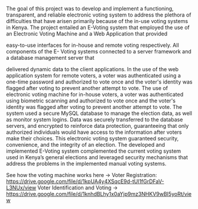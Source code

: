 The goal of this project was to develop and implement a functioning, transparent, and reliable
electronic voting system to address the plethora of difficulties that have arisen primarily
because of the in-use voting systems in Kenya. The project entailed an E-Voting system that
employed the use of an Electronic Voting Machine and a Web Application that provided

easy-to-use interfaces for in-house and remote voting respectively. All components of the E-
Voting systems connected to a server framework and a database management server that

delivered dynamic data to the client applications. In the use of the web application system for
remote voters, a voter was authenticated using a one-time password and authorized to vote
once and the voter's identity was flagged after voting to prevent another attempt to vote. The
use of electronic voting machine for in-house voters, a voter was authenticated using
biometric scanning and authorized to vote once and the voter's identity was flagged after
voting to prevent another attempt to vote. The system used a secure MySQL database to
manage the election data, as well as monitor system logins. Data was securely transferred to
the database servers, and encrypted to reinforce data protection, guaranteeing that only
authorized individuals would have access to the information after voters make their choices.
This electronic voting system guaranteed security, convenience, and the integrity of an
election. The developed and implemented E-Voting system complemented the current voting
system used in Kenya’s general elections and leveraged security mechanisms that address the
problems in the implemented manual voting systems.

See how the voting machine works here ->
Voter Registration: https://drive.google.com/file/d/1kpUA4y4XSqcE9d-tUl1fGrDFaV-L3NUx/view
Voter Identification and Voting -> https://drive.google.com/file/d/1knhdBLhy1x0aYjp9mz3NHKV9wBI5yoRt/view
